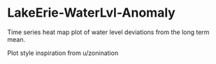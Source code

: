 # LakeErie-WaterLvl-Anomaly
Time series heat map plot of water level deviations from the long term mean.

Plot style inspiration from u/zonination
